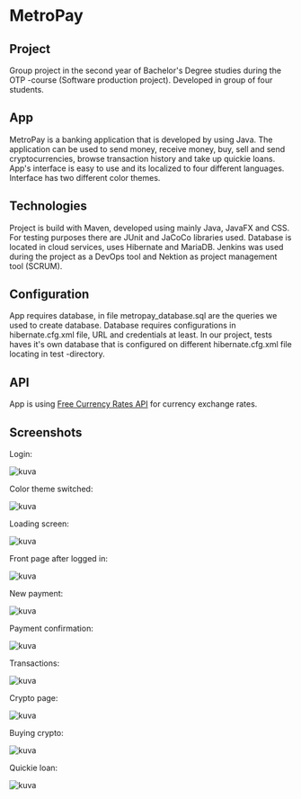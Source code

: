 # MetroPay

## Project
Group project in the second year of Bachelor's Degree studies during the OTP -course (Software production project). Developed in group of four students.

## App
MetroPay is a banking application that is developed by using Java. The application can be used to send money, receive money, buy, sell and send cryptocurrencies, browse transaction history and take up quickie loans. App's interface is easy to use and its localized to four different languages. Interface has two different color themes.

## Technologies
Project is build with Maven, developed using mainly Java, JavaFX and CSS. For testing purposes there are JUnit and JaCoCo libraries used. Database is located in cloud services, uses Hibernate and MariaDB. Jenkins was used during the project as a DevOps tool and Nektion as project management tool (SCRUM).

## Configuration
App requires database, in file metropay_database.sql are the queries we used to create database. Database requires configurations in hibernate.cfg.xml file, URL and credentials at least. In our project, tests haves it's own database that is configured on different hibernate.cfg.xml file locating in test -directory.

## API
App is using [Free Currency Rates API](https://github.com/fawazahmed0/currency-api) for currency exchange rates.

## Screenshots

Login:  
  
![kuva](https://user-images.githubusercontent.com/82876489/212395082-a6a8bd40-f697-430b-ace7-f7f79d3c2d27.png)

Color theme switched:

![kuva](https://user-images.githubusercontent.com/82876489/212401642-f28be398-2f85-4665-bb5c-f863b401b54b.png)

Loading screen:

![kuva](https://user-images.githubusercontent.com/82876489/212401715-2e929fb1-5334-4a63-a833-53a51c0baa5c.png)

Front page after logged in:  
  
![kuva](https://user-images.githubusercontent.com/82876489/212401769-fa9cc968-b3a6-47fb-bd2e-edaf26081191.png)

New payment:

![kuva](https://user-images.githubusercontent.com/82876489/212401826-d24f506f-06cf-40a8-979b-7bdf3474ab67.png)

Payment confirmation:

![kuva](https://user-images.githubusercontent.com/82876489/212401883-d8b2ab79-04b4-4e67-a0b5-cf89524656d8.png)

Transactions:

![kuva](https://user-images.githubusercontent.com/82876489/212402100-fa1ed39c-b589-4c84-9d2a-a7502666bc7e.png)

Crypto page:

![kuva](https://user-images.githubusercontent.com/82876489/212401939-c1f8280e-d2b9-4200-93a9-7172040ea87d.png)

Buying crypto:

![kuva](https://user-images.githubusercontent.com/82876489/212402177-1dcb28c5-820d-4444-8b53-520fed129f60.png)

Quickie loan:

![kuva](https://user-images.githubusercontent.com/82876489/212402252-f07f6e2f-fb95-482b-bf7b-98620957d08c.png)
